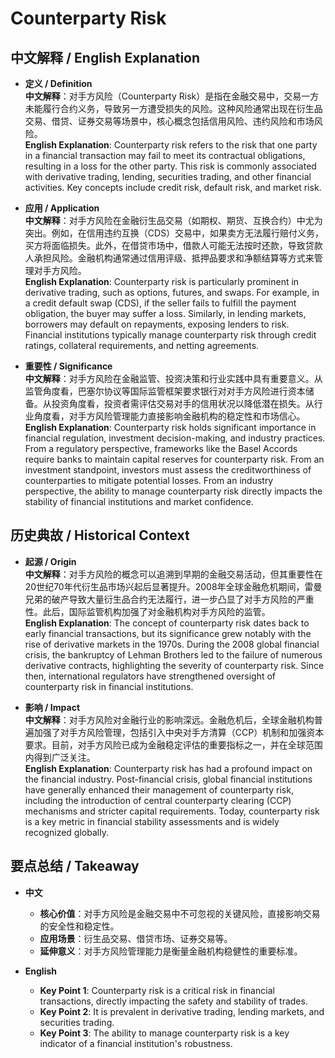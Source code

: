 # Counterparty Risk

## 中文解释 / English Explanation

* **定义 / Definition**  
  **中文解释**：对手方风险（Counterparty Risk）是指在金融交易中，交易一方未能履行合约义务，导致另一方遭受损失的风险。这种风险通常出现在衍生品交易、借贷、证券交易等场景中，核心概念包括信用风险、违约风险和市场风险。  
  **English Explanation**: Counterparty risk refers to the risk that one party in a financial transaction may fail to meet its contractual obligations, resulting in a loss for the other party. This risk is commonly associated with derivative trading, lending, securities trading, and other financial activities. Key concepts include credit risk, default risk, and market risk.

* **应用 / Application**  
  **中文解释**：对手方风险在金融衍生品交易（如期权、期货、互换合约）中尤为突出。例如，在信用违约互换（CDS）交易中，如果卖方无法履行赔付义务，买方将面临损失。此外，在借贷市场中，借款人可能无法按时还款，导致贷款人承担风险。金融机构通常通过信用评级、抵押品要求和净额结算等方式来管理对手方风险。  
  **English Explanation**: Counterparty risk is particularly prominent in derivative trading, such as options, futures, and swaps. For example, in a credit default swap (CDS), if the seller fails to fulfill the payment obligation, the buyer may suffer a loss. Similarly, in lending markets, borrowers may default on repayments, exposing lenders to risk. Financial institutions typically manage counterparty risk through credit ratings, collateral requirements, and netting agreements.

* **重要性 / Significance**  
  **中文解释**：对手方风险在金融监管、投资决策和行业实践中具有重要意义。从监管角度看，巴塞尔协议等国际监管框架要求银行对对手方风险进行资本储备。从投资角度看，投资者需评估交易对手的信用状况以降低潜在损失。从行业角度看，对手方风险管理能力直接影响金融机构的稳定性和市场信心。  
  **English Explanation**: Counterparty risk holds significant importance in financial regulation, investment decision-making, and industry practices. From a regulatory perspective, frameworks like the Basel Accords require banks to maintain capital reserves for counterparty risk. From an investment standpoint, investors must assess the creditworthiness of counterparties to mitigate potential losses. From an industry perspective, the ability to manage counterparty risk directly impacts the stability of financial institutions and market confidence.

## 历史典故 / Historical Context

* **起源 / Origin**  
  **中文解释**：对手方风险的概念可以追溯到早期的金融交易活动，但其重要性在20世纪70年代衍生品市场兴起后显著提升。2008年全球金融危机期间，雷曼兄弟的破产导致大量衍生品合约无法履行，进一步凸显了对手方风险的严重性。此后，国际监管机构加强了对金融机构对手方风险的监管。  
  **English Explanation**: The concept of counterparty risk dates back to early financial transactions, but its significance grew notably with the rise of derivative markets in the 1970s. During the 2008 global financial crisis, the bankruptcy of Lehman Brothers led to the failure of numerous derivative contracts, highlighting the severity of counterparty risk. Since then, international regulators have strengthened oversight of counterparty risk in financial institutions.

* **影响 / Impact**  
  **中文解释**：对手方风险对金融行业的影响深远。金融危机后，全球金融机构普遍加强了对手方风险管理，包括引入中央对手方清算（CCP）机制和加强资本要求。目前，对手方风险已成为金融稳定评估的重要指标之一，并在全球范围内得到广泛关注。  
  **English Explanation**: Counterparty risk has had a profound impact on the financial industry. Post-financial crisis, global financial institutions have generally enhanced their management of counterparty risk, including the introduction of central counterparty clearing (CCP) mechanisms and stricter capital requirements. Today, counterparty risk is a key metric in financial stability assessments and is widely recognized globally.

## 要点总结 / Takeaway

* **中文**  
  - **核心价值**：对手方风险是金融交易中不可忽视的关键风险，直接影响交易的安全性和稳定性。  
  - **应用场景**：衍生品交易、借贷市场、证券交易等。  
  - **延伸意义**：对手方风险管理能力是衡量金融机构稳健性的重要标准。  

* **English**  
  - **Key Point 1**: Counterparty risk is a critical risk in financial transactions, directly impacting the safety and stability of trades.  
  - **Key Point 2**: It is prevalent in derivative trading, lending markets, and securities trading.  
  - **Key Point 3**: The ability to manage counterparty risk is a key indicator of a financial institution's robustness.